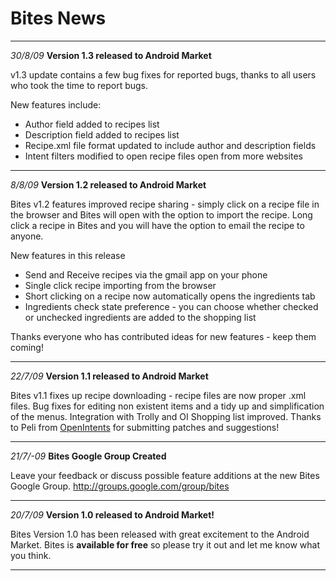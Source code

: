 # Bites News #


---


_30/8/09_ **Version 1.3 released to Android Market**

v1.3 update contains a few bug fixes for reported bugs, thanks to all users who took the time to report bugs.

New features include:
  * Author field added to recipes list
  * Description field added to recipes list
  * Recipe.xml file format updated to include author and description fields
  * Intent filters modified to open recipe files open from more websites


---


_8/8/09_ **Version 1.2 released to Android Market**

Bites v1.2 features improved recipe sharing - simply click on a recipe file in the browser and Bites will open with the option to import the recipe. Long click a recipe in Bites and you will have the option to email the recipe to anyone.

New features in this release
  * Send and Receive recipes via the gmail app on your phone
  * Single click recipe importing from the browser
  * Short clicking on a recipe now automatically opens the ingredients tab
  * Ingredients check state preference - you can choose whether checked or unchecked ingredients are added to the shopping list

Thanks everyone who has contributed ideas for new features - keep them coming!



---


_22/7/09_ **Version 1.1 released to Android Market**

Bites v1.1 fixes up recipe downloading - recipe files are now proper .xml files. Bug fixes for editing non existent items and a tidy up and simplification of the menus. Integration with Trolly and OI Shopping list improved. Thanks to Peli from [OpenIntents](http://www.openintents.org/en/) for submitting patches and suggestions!


---

_21/7/-09_ **Bites Google Group Created**

Leave your feedback or discuss possible feature additions at the new Bites Google Group.
http://groups.google.com/group/bites


---

_20/7/09_ **Version 1.0 released to Android Market!**

Bites Version 1.0 has been released with great excitement to the Android Market.
Bites is **available for free** so please try it out and let me know what you think.


---
